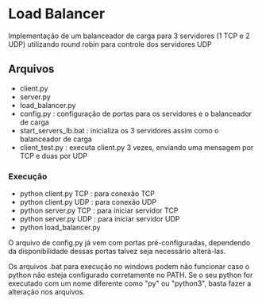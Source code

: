 # Load Balancer

Implementação de um balanceador de carga para 3 servidores (1 TCP e 2 UDP) utilizando round robin para controle dos servidores UDP

## Arquivos
- client.py
- server.py
- load_balancer.py
- config.py : configuração de portas para os servidores e o balanceador de carga
- start_servers_lb.bat : inicializa os 3 servidores assim como o balanceador de carga
- client_test.py : executa client.py 3 vezes, enviando uma mensagem por TCP e duas por UDP

### Execução
- python client.py TCP : para conexão TCP 
- python client.py UDP : para conexão UDP 
- python server.py TCP : para iniciar servidor TCP 
- python server.py UDP : para iniciar servidor UDP
- python load_balancer.py

O arquivo de config.py já vem com portas pré-configuradas, dependendo da disponibilidade dessas portas talvez seja necessário alterá-las.

Os arquivos .bat para execução no windows podem não funcionar caso o python não esteja configurado corretamente no PATH. Se o seu python for executado com um nome diferente como "py" ou "python3", basta fazer a alteração nos arquivos.